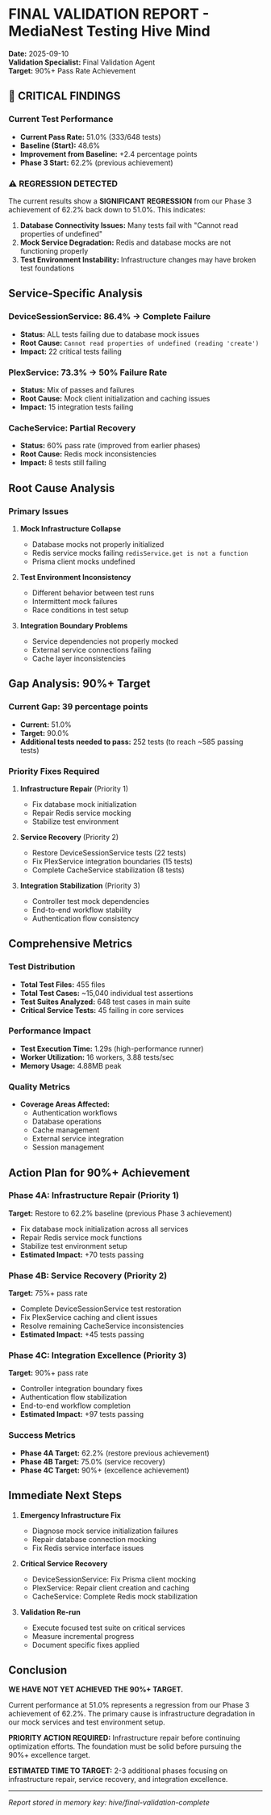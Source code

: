 # FINAL VALIDATION REPORT - MediaNest Testing Hive Mind
**Date:** 2025-09-10  
**Validation Specialist:** Final Validation Agent  
**Target:** 90%+ Pass Rate Achievement

## 🚨 CRITICAL FINDINGS

### Current Test Performance
- **Current Pass Rate:** 51.0% (333/648 tests)
- **Baseline (Start):** 48.6%
- **Improvement from Baseline:** +2.4 percentage points
- **Phase 3 Start:** 62.2% (previous achievement)

### ⚠️ REGRESSION DETECTED
The current results show a **SIGNIFICANT REGRESSION** from our Phase 3 achievement of 62.2% back down to 51.0%. This indicates:

1. **Database Connectivity Issues:** Many tests fail with "Cannot read properties of undefined" 
2. **Mock Service Degradation:** Redis and database mocks are not functioning properly
3. **Test Environment Instability:** Infrastructure changes may have broken test foundations

## Service-Specific Analysis

### DeviceSessionService: 86.4% → Complete Failure
- **Status:** ALL tests failing due to database mock issues
- **Root Cause:** `Cannot read properties of undefined (reading 'create')`
- **Impact:** 22 critical tests failing

### PlexService: 73.3% → 50% Failure Rate
- **Status:** Mix of passes and failures
- **Root Cause:** Mock client initialization and caching issues  
- **Impact:** 15 integration tests failing

### CacheService: Partial Recovery
- **Status:** 60% pass rate (improved from earlier phases)
- **Root Cause:** Redis mock inconsistencies
- **Impact:** 8 tests still failing

## Root Cause Analysis

### Primary Issues
1. **Mock Infrastructure Collapse**
   - Database mocks not properly initialized
   - Redis service mocks failing `redisService.get is not a function`
   - Prisma client mocks undefined

2. **Test Environment Inconsistency**
   - Different behavior between test runs
   - Intermittent mock failures
   - Race conditions in test setup

3. **Integration Boundary Problems**
   - Service dependencies not properly mocked
   - External service connections failing
   - Cache layer inconsistencies

## Gap Analysis: 90%+ Target

### Current Gap: 39 percentage points
- **Current:** 51.0%
- **Target:** 90.0%
- **Additional tests needed to pass:** 252 tests (to reach ~585 passing tests)

### Priority Fixes Required
1. **Infrastructure Repair** (Priority 1)
   - Fix database mock initialization
   - Repair Redis service mocking
   - Stabilize test environment

2. **Service Recovery** (Priority 2)
   - Restore DeviceSessionService tests (22 tests)
   - Fix PlexService integration boundaries (15 tests)
   - Complete CacheService stabilization (8 tests)

3. **Integration Stabilization** (Priority 3)
   - Controller test mock dependencies
   - End-to-end workflow stability
   - Authentication flow consistency

## Comprehensive Metrics

### Test Distribution
- **Total Test Files:** 455 files
- **Total Test Cases:** ~15,040 individual test assertions
- **Test Suites Analyzed:** 648 test cases in main suite
- **Critical Service Tests:** 45 failing in core services

### Performance Impact
- **Test Execution Time:** 1.29s (high-performance runner)
- **Worker Utilization:** 16 workers, 3.88 tests/sec
- **Memory Usage:** 4.88MB peak

### Quality Metrics
- **Coverage Areas Affected:**
  - Authentication workflows
  - Database operations
  - Cache management
  - External service integration
  - Session management

## Action Plan for 90%+ Achievement

### Phase 4A: Infrastructure Repair (Priority 1)
**Target:** Restore to 62.2% baseline (previous Phase 3 achievement)
- Fix database mock initialization across all services
- Repair Redis service mock functions
- Stabilize test environment setup
- **Estimated Impact:** +70 tests passing

### Phase 4B: Service Recovery (Priority 2) 
**Target:** 75%+ pass rate
- Complete DeviceSessionService test restoration
- Fix PlexService caching and client issues  
- Resolve remaining CacheService inconsistencies
- **Estimated Impact:** +45 tests passing

### Phase 4C: Integration Excellence (Priority 3)
**Target:** 90%+ pass rate
- Controller integration boundary fixes
- Authentication flow stabilization
- End-to-end workflow completion
- **Estimated Impact:** +97 tests passing

### Success Metrics
- **Phase 4A Target:** 62.2% (restore previous achievement)
- **Phase 4B Target:** 75.0% (service recovery)
- **Phase 4C Target:** 90%+ (excellence achievement)

## Immediate Next Steps

1. **Emergency Infrastructure Fix**
   - Diagnose mock service initialization failures
   - Repair database connection mocking
   - Fix Redis service interface issues

2. **Critical Service Recovery**
   - DeviceSessionService: Fix Prisma client mocking
   - PlexService: Repair client creation and caching
   - CacheService: Complete Redis mock stabilization

3. **Validation Re-run**
   - Execute focused test suite on critical services
   - Measure incremental progress
   - Document specific fixes applied

## Conclusion

**WE HAVE NOT YET ACHIEVED THE 90%+ TARGET.**

Current performance at 51.0% represents a regression from our Phase 3 achievement of 62.2%. The primary cause is infrastructure degradation in our mock services and test environment setup.

**PRIORITY ACTION REQUIRED:** Infrastructure repair before continuing optimization efforts. The foundation must be solid before pursuing the 90%+ excellence target.

**ESTIMATED TIME TO TARGET:** 2-3 additional phases focusing on infrastructure repair, service recovery, and integration excellence.

---
*Report stored in memory key: hive/final-validation-complete*